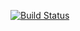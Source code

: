 [![Build Status](https://travis-ci.org/tqs18-g205/rest-api.svg?branch=master)](https://travis-ci.org/tqs18-g205/rest-api)
